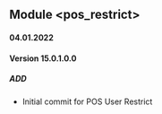 ## Module <pos_restrict>

#### 04.01.2022
#### Version 15.0.1.0.0
##### ADD
- Initial commit for POS User Restrict
